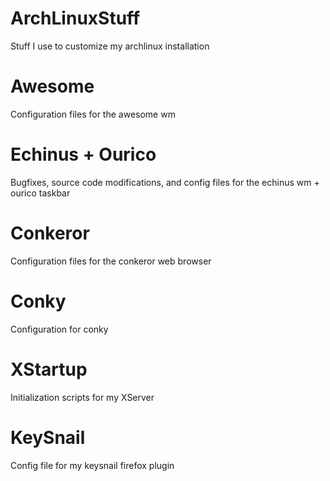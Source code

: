 ArchLinuxStuff
==============

Stuff I use to customize my archlinux installation


Awesome
==============
Configuration files for the awesome wm


Echinus + Ourico
==============
Bugfixes, source code modifications, and config files for the echinus wm + ourico taskbar


Conkeror
==============
Configuration files for the conkeror web browser


Conky
==============
Configuration for conky


XStartup
==============
Initialization scripts for my XServer


KeySnail
==============
Config file for my keysnail firefox plugin
